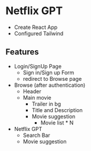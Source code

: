 # Netflix GPT

- Create React App
- Configured Tailwind

## Features

- Login/SignUp Page
  - Sign in/Sign up Form
  - redirect to Browse page
- Browse (after authentication)
  - Header
  - Main movie
    - Trailer in bg
    - Title and Description
    - Movie suggestion
      - Movie list \* N
- Netflix GPT
  - Search Bar
  - Movie suggestion
